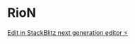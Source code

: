 # RioN

[Edit in StackBlitz next generation editor ⚡️](https://stackblitz.com/~/github.com/alvhursa1/RioN)